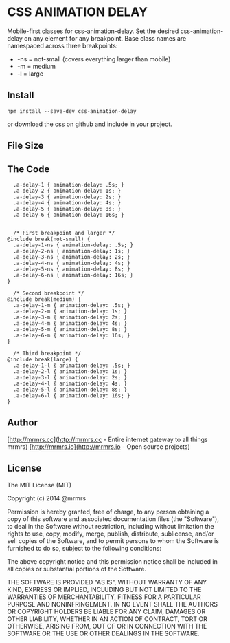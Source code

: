 # CSS ANIMATION DELAY

  Mobile-first classes for css-animation-delay.
  Set the desired css-animation-delay on any element for any breakpoint.
  Base class names are namespaced across three breakpoints:

*  -ns = not-small (covers everything larger than mobile)
*  -m  = medium
*  -l  = large

## Install
```
npm install --save-dev css-animation-delay
```
or download the css on github and include in your project.

## File Size


## The Code
```
  .a-delay-1 { animation-delay: .5s; }
  .a-delay-2 { animation-delay: 1s; }
  .a-delay-3 { animation-delay: 2s; }
  .a-delay-4 { animation-delay: 4s; }
  .a-delay-5 { animation-delay: 8s; }
  .a-delay-6 { animation-delay: 16s; }


  /* First breakpoint and larger */
@include break(not-small) {
  .a-delay-1-ns { animation-delay: .5s; }
  .a-delay-2-ns { animation-delay: 1s; }
  .a-delay-3-ns { animation-delay: 2s; }
  .a-delay-4-ns { animation-delay: 4s; }
  .a-delay-5-ns { animation-delay: 8s; }
  .a-delay-6-ns { animation-delay: 16s; }
}

  /* Second breakpoint */
@include break(medium) {
  .a-delay-1-m { animation-delay: .5s; }
  .a-delay-2-m { animation-delay: 1s; }
  .a-delay-3-m { animation-delay: 2s; }
  .a-delay-4-m { animation-delay: 4s; }
  .a-delay-5-m { animation-delay: 8s; }
  .a-delay-6-m { animation-delay: 16s; }
}

  /* Third breakpoint */
@include break(large) {
  .a-delay-1-l { animation-delay: .5s; }
  .a-delay-2-l { animation-delay: 1s; }
  .a-delay-3-l { animation-delay: 2s; }
  .a-delay-4-l { animation-delay: 4s; }
  .a-delay-5-l { animation-delay: 8s; }
  .a-delay-6-l { animation-delay: 16s; }
}

```

## Author

[http://mrmrs.cc](http://mrmrs.cc - Entire internet gateway to all things mrmrs)
[http://mrmrs.io](http://mrmrs.io - Open source projects)

## License

The MIT License (MIT)

Copyright (c) 2014 @mrmrs

Permission is hereby granted, free of charge, to any person obtaining a copy
of this software and associated documentation files (the "Software"), to deal
in the Software without restriction, including without limitation the rights
to use, copy, modify, merge, publish, distribute, sublicense, and/or sell
copies of the Software, and to permit persons to whom the Software is
furnished to do so, subject to the following conditions:

The above copyright notice and this permission notice shall be included in
all copies or substantial portions of the Software.

THE SOFTWARE IS PROVIDED "AS IS", WITHOUT WARRANTY OF ANY KIND, EXPRESS OR
IMPLIED, INCLUDING BUT NOT LIMITED TO THE WARRANTIES OF MERCHANTABILITY,
FITNESS FOR A PARTICULAR PURPOSE AND NONINFRINGEMENT. IN NO EVENT SHALL THE
AUTHORS OR COPYRIGHT HOLDERS BE LIABLE FOR ANY CLAIM, DAMAGES OR OTHER
LIABILITY, WHETHER IN AN ACTION OF CONTRACT, TORT OR OTHERWISE, ARISING FROM,
OUT OF OR IN CONNECTION WITH THE SOFTWARE OR THE USE OR OTHER DEALINGS IN
THE SOFTWARE.

